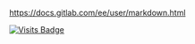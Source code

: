 https://docs.gitlab.com/ee/user/markdown.html

[![Visits Badge](https://abhiappmobiledeveloper.medium.com/guide-to-writing-on-readme-md-markdown-file-for-github-project-8aad4e4e2a15)](https:braydoncoyer.dev)
